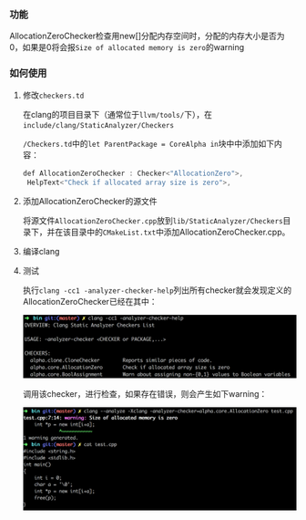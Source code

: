 ### 功能

AllocationZeroChecker检查用new[]分配内存空间时，分配的内存大小是否为0，如果是0将会报`Size of allocated memory is zero`的warning

### 如何使用

1. 修改`checkers.td`

   在clang的项目目录下（通常位于`llvm/tools/`下），在`include/clang/StaticAnalyzer/Checkers`

   `/Checkers.td`中的`let ParentPackage = CoreAlpha in`块中中添加如下内容：

   ```c
   def AllocationZeroChecker : Checker<"AllocationZero">,
   	HelpText<"Check if allocated array size is zero">,  								DescFile<"AllocationZeroChecker.cpp">;
   ```

2. 添加AllocationZeroChecker的源文件

   将源文件`AllocationZeroChecker.cpp`放到`lib/StaticAnalyzer/Checkers`目录下，并在该目录中的`CMakeList.txt`中添加AllocationZeroChecker.cpp。

3. 编译clang

4. 测试

   执行`clang -cc1 -analyzer-checker-help`列出所有checker就会发现定义的AllocationZeroChecker已经在其中：

   ![](./image/checker-help.png)

   调用该checker，进行检查，如果存在错误，则会产生如下warning：

   ![](./image/checker-result.png)


